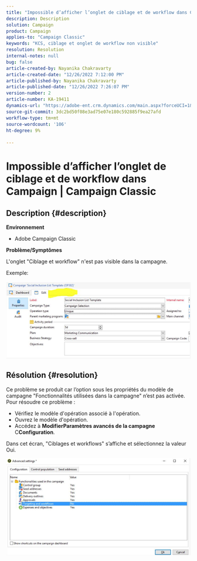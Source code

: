 ```yaml
---
title: "Impossible d’afficher l’onglet de ciblage et de workflow dans Campaign | Campaign Classic"
description: Description
solution: Campaign
product: Campaign
applies-to: "Campaign Classic"
keywords: "KCS, ciblage et onglet de workflow non visible"
resolution: Resolution
internal-notes: null
bug: false
article-created-by: Nayanika Chakravarty
article-created-date: "12/26/2022 7:12:00 PM"
article-published-by: Nayanika Chakravarty
article-published-date: "12/26/2022 7:26:07 PM"
version-number: 2
article-number: KA-19411
dynamics-url: "https://adobe-ent.crm.dynamics.com/main.aspx?forceUCI=1&pagetype=entityrecord&etn=knowledgearticle&id=fbde4e26-5185-ed11-81ac-6045bd006b4b"
source-git-commit: 3dc2bd50f08e3ad75e07e180c592885f9ea27afd
workflow-type: tm+mt
source-wordcount: '106'
ht-degree: 9%

---
```


# Impossible d’afficher l’onglet de ciblage et de workflow dans Campaign | Campaign Classic

## Description {#description}


<b>Environnement</b>

- Adobe Campaign Classic

<b>Problème/Symptômes</b>

L&#39;onglet &quot;Ciblage et workflow&quot; n&#39;est pas visible dans la campagne.

Exemple:
<br><br>![](assets/___fcde4e26-5185-ed11-81ac-6045bd006b4b___.png)<br>

## Résolution {#resolution}


Ce problème se produit car l’option sous les propriétés du modèle de campagne &quot;Fonctionnalités utilisées dans la campagne&quot; n’est pas activée. Pour résoudre ce problème :

- Vérifiez le modèle d&#39;opération associé à l&#39;opération.
- Ouvrez le modèle d&#39;opération.
- Accédez à <b>Modifier</b><b>Paramètres avancés de la campagne</b>  C<b>Configuration</b>.


Dans cet écran, &quot;Ciblages et workflows&quot; s’affiche et sélectionnez la valeur Oui.

![](assets/f184a935-4ace-ec11-a7b5-00224809c196.png)
